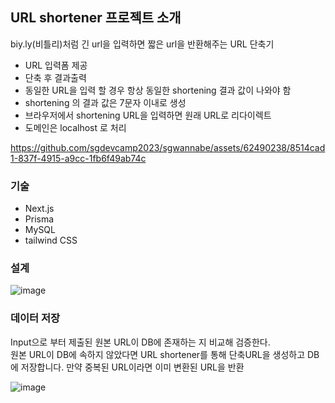 ## URL shortener 프로젝트 소개

biy.ly(비틀리)처럼 긴 url을 입력하면 짧은 url을 반환해주는 URL 단축기

- URL 입력폼 제공
- 단축 후 결과출력
- 동일한 URL을 입력 할 경우 항상 동일한 shortening 결과 값이 나와야 함
- shortening 의 결과 값은 7문자 이내로 생성
- 브라우저에서 shortening URL을 입력하면 원래 URL로 리다이렉트
- 도메인은 localhost 로 처리

https://github.com/sgdevcamp2023/sgwannabe/assets/62490238/8514cad1-837f-4915-a9cc-1fb6f49ab74c

### 기술

- Next.js
- Prisma
- MySQL
- tailwind CSS

### 설계

![image](https://github.com/sgdevcamp2023/sgwannabe/assets/62490238/4b75bd65-3694-4836-a5cd-b849c6e3c550)

### 데이터 저장

Input으로 부터 제출된 원본 URL이 DB에 존재하는 지 비교해 검증한다.  
원본 URL이 DB에 속하지 않았다면 URL shortener를 통해 단축URL을 생성하고 DB에 저장합니다. 만약 중복된 URL이라면 이미 변환된 URL을 반환

![image](https://github.com/sgdevcamp2023/sgwannabe/assets/62490238/3b3f3180-3b1d-46da-b4a8-1fffaace6b2b)
